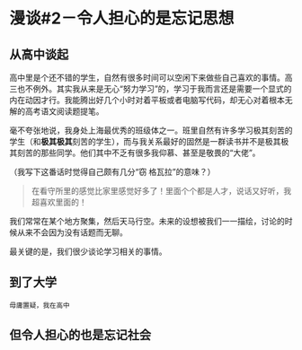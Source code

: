 # 漫谈#2－令人担心的是忘记思想

## 从高中谈起

高中里是个还不错的学生，自然有很多时间可以空闲下来做些自己喜欢的事情。高三也不例外。其实我从来是无心“努力学习”的，学习于我而言还是需要一个显式的内在动因才行。我能腾出好几个小时对着平板或者电脑写代码，却无心对着根本无解的高考语文阅读题提笔。

毫不夸张地说，我身处上海最优秀的班级体之一。班里自然有许多学习极其刻苦的学生（和**极其极其**刻苦的学生），而与我关系最好的固然是一群读书并不是极其极其刻苦的那些同学。他们其中不乏有很多我仰慕、甚至是敬畏的“大佬”。

（我写下这番话时觉得自己颇有几分“窃 格瓦拉”的意味？）

> 在看守所里的感觉比家里感觉好多了！里面个个都是人才，说话又好听，我超喜欢里面的！

我们常常在某个地方聚集，然后天马行空。未来的设想被我们一一描绘，讨论的时候从来不会因为没有话题而无聊。

最关键的是，我们很少谈论学习相关的事情。

## 到了大学
 
    毋庸置疑，我在高中

## 但令人担心的也是忘记社会

